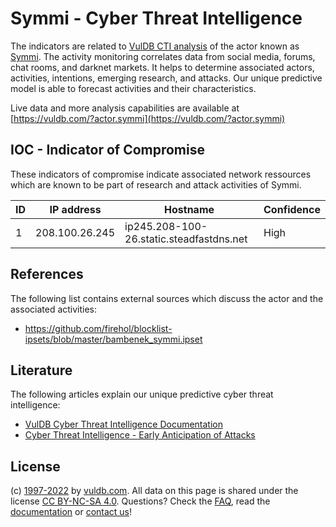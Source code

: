 # Symmi - Cyber Threat Intelligence

The indicators are related to [VulDB CTI analysis](https://vuldb.com/?kb.cti) of the actor known as [Symmi](https://vuldb.com/?actor.symmi). The activity monitoring correlates data from social media, forums, chat rooms, and darknet markets. It helps to determine associated actors, activities, intentions, emerging research, and attacks. Our unique predictive model is able to forecast activities and their characteristics.

Live data and more analysis capabilities are available at [https://vuldb.com/?actor.symmi](https://vuldb.com/?actor.symmi)

## IOC - Indicator of Compromise

These indicators of compromise indicate associated network ressources which are known to be part of research and attack activities of Symmi.

ID | IP address | Hostname | Confidence
-- | ---------- | -------- | ----------
1 | 208.100.26.245 | ip245.208-100-26.static.steadfastdns.net | High

## References

The following list contains external sources which discuss the actor and the associated activities:

* https://github.com/firehol/blocklist-ipsets/blob/master/bambenek_symmi.ipset

## Literature

The following articles explain our unique predictive cyber threat intelligence:

* [VulDB Cyber Threat Intelligence Documentation](https://vuldb.com/?kb.cti)
* [Cyber Threat Intelligence - Early Anticipation of Attacks](https://www.scip.ch/en/?labs.20201022)

## License

(c) [1997-2022](https://vuldb.com/?kb.changelog) by [vuldb.com](https://vuldb.com/?kb.about). All data on this page is shared under the license [CC BY-NC-SA 4.0](https://creativecommons.org/licenses/by-nc-sa/4.0/). Questions? Check the [FAQ](https://vuldb.com/?kb.faq), read the [documentation](https://vuldb.com/?kb) or [contact us](https://vuldb.com/?contact)!
